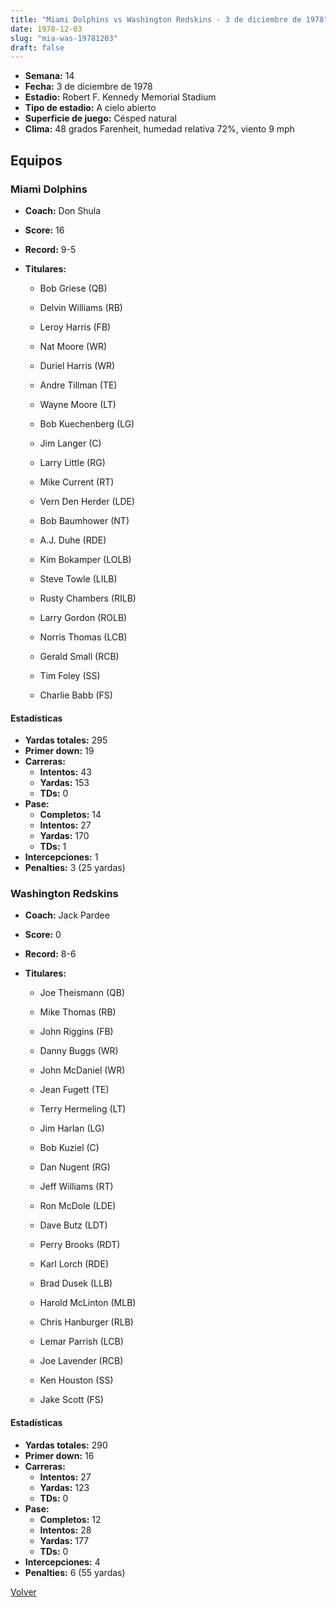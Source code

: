 ```yaml
---
title: "Miami Dolphins vs Washington Redskins - 3 de diciembre de 1978"
date: 1978-12-03
slug: "mia-was-19781203"
draft: false
---
```


- **Semana:** 14
- **Fecha:** 3 de diciembre de 1978
- **Estadio:** Robert F. Kennedy Memorial Stadium
- **Tipo de estadio:** A cielo abierto
- **Superficie de juego:** Césped natural
- **Clima:** 48 grados Farenheit, humedad relativa 72%, viento 9 mph

## Equipos


### Miami Dolphins
* **Coach:** Don Shula
* **Score:** 16
* **Record:** 9-5
* **Titulares:** 

  * Bob Griese (QB) 

  * Delvin Williams (RB) 

  * Leroy Harris (FB) 

  * Nat Moore (WR) 

  * Duriel Harris (WR) 

  * Andre Tillman (TE) 

  * Wayne Moore (LT) 

  * Bob Kuechenberg (LG) 

  * Jim Langer (C) 

  * Larry Little (RG) 

  * Mike Current (RT) 

  * Vern Den Herder (LDE) 

  * Bob Baumhower (NT) 

  * A.J. Duhe (RDE) 

  * Kim Bokamper (LOLB) 

  * Steve Towle (LILB) 

  * Rusty Chambers (RILB) 

  * Larry Gordon (ROLB) 

  * Norris Thomas (LCB) 

  * Gerald Small (RCB) 

  * Tim Foley (SS) 

  * Charlie Babb (FS) 

#### Estadísticas
* **Yardas totales:** 295
* **Primer down:** 19
* **Carreras:**
  * **Intentos:** 43
  * **Yardas:** 153
  * **TDs:** 0
* **Pase:**
  * **Completos:** 14
  * **Intentos:** 27
  * **Yardas:** 170
  * **TDs:** 1
* **Intercepciones:** 1
* **Penalties:** 3 (25 yardas)

### Washington Redskins
* **Coach:** Jack Pardee
* **Score:** 0
* **Record:** 8-6
* **Titulares:** 

  * Joe Theismann (QB) 

  * Mike Thomas (RB) 

  * John Riggins (FB) 

  * Danny Buggs (WR) 

  * John McDaniel (WR) 

  * Jean Fugett (TE) 

  * Terry Hermeling (LT) 

  * Jim Harlan (LG) 

  * Bob Kuziel (C) 

  * Dan Nugent (RG) 

  * Jeff Williams (RT) 

  * Ron McDole (LDE) 

  * Dave Butz (LDT) 

  * Perry Brooks (RDT) 

  * Karl Lorch (RDE) 

  * Brad Dusek (LLB) 

  * Harold McLinton (MLB) 

  * Chris Hanburger (RLB) 

  * Lemar Parrish (LCB) 

  * Joe Lavender (RCB) 

  * Ken Houston (SS) 

  * Jake Scott (FS) 

#### Estadísticas
* **Yardas totales:** 290
* **Primer down:** 16
* **Carreras:**
  * **Intentos:** 27
  * **Yardas:** 123
  * **TDs:** 0
* **Pase:**
  * **Completos:** 12
  * **Intentos:** 28
  * **Yardas:** 177
  * **TDs:** 0
* **Intercepciones:** 4
* **Penalties:** 6 (55 yardas)


[Volver](/historia/1978)
